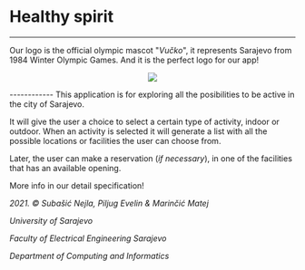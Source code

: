 # Healthy spirit
------------
Our logo is the official olympic mascot "*Vučko*", it represents Sarajevo from 1984 Winter Olympic Games.
And it is the perfect logo for our app!
<p align="center">
  <img src="https://i.imgur.com/5mHUM4Z.png">
</p>
------------
This application is for exploring all the posibilities to be active in the city of Sarajevo.

It will give the user a choice to select a certain type of activity, indoor or outdoor.
When an activity is selected it will generate a list with all the possible locations or facilities the user can choose from.

Later, the user can make a reservation (*if necessary*), in one of the facilities that has an available opening.

More info in our detail specification!

*2021. © Subašić Nejla, Piljug Evelin & Marinčić Matej*

*University of Sarajevo*

*Faculty of Electrical Engineering Sarajevo*

*Department of Computing and Informatics*

